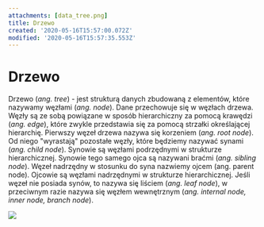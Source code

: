 ```yaml
---
attachments: [data_tree.png]
title: Drzewo
created: '2020-05-16T15:57:00.072Z'
modified: '2020-05-16T15:57:35.553Z'
---
```


# Drzewo

Drzewo (*ang. tree*) - jest strukturą danych zbudowaną z elementów, które nazywamy węzłami (*ang. node*). Dane przechowuje się w węzłach drzewa. Węzły są ze sobą powiązane w sposób hierarchiczny za pomocą krawędzi (*ang. edge*), które zwykle przedstawia się za pomocą strzałki określającej hierarchię. Pierwszy węzeł drzewa nazywa się korzeniem (*ang. root node*). Od niego "wyrastają" pozostałe węzły, które będziemy nazywać synami (*ang. child node*). Synowie są węzłami podrzędnymi w strukturze hierarchicznej. Synowie tego samego ojca są nazywani braćmi (*ang. sibling node*). Węzeł nadrzędny w stosunku do syna nazwiemy ojcem (ang. parent node). Ojcowie są węzłami nadrzędnymi w strukturze hierarchicznej. Jeśli węzeł nie posiada synów, to nazywa się liściem (*ang. leaf node*), w przeciwnym razie nazywa się węzłem wewnętrznym (*ang. internal node, inner node, branch node*).

![](@attachment/data_tree.png)
